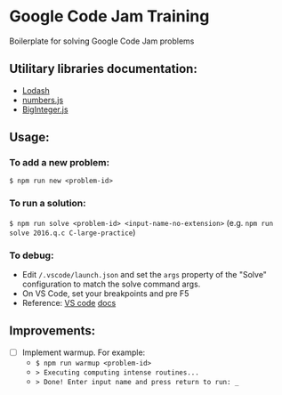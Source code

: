 # Google Code Jam Training

Boilerplate for solving Google Code Jam problems

## Utilitary libraries documentation:

- [Lodash](https://lodash.com/docs/4.17.4)
- [numbers.js](http://numbers.github.io/)
- [BigInteger.js](https://github.com/peterolson/BigInteger.js)

## Usage:

### To add a new problem:
`$ npm run new <problem-id>`

### To run a solution:
`$ npm run solve <problem-id> <input-name-no-extension>`
(e.g. `npm run solve 2016.q.c C-large-practice`)

### To debug:
- Edit `/.vscode/launch.json` and set the `args` property of the "Solve" configuration to match the solve command args.
- On VS Code, set your breakpoints and pre F5
- Reference: [VS code](https://code.visualstudio.com/docs/editor/debugging) [docs](https://code.visualstudio.com/docs/nodejs/nodejs-debugging)

## Improvements:
- [ ] Implement warmup. For example:
    - `$ npm run warmup <problem-id>`
    - `> Executing computing intense routines...`
    - `> Done! Enter input name and press return to run: _`
